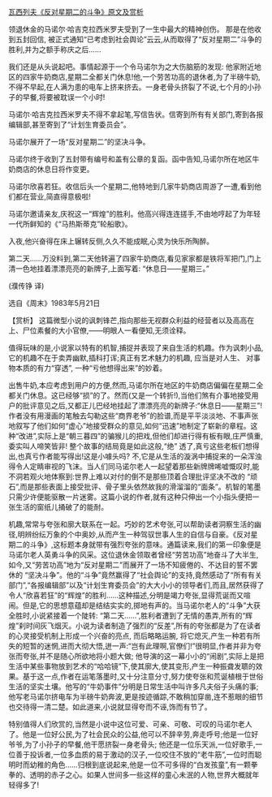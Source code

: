 [瓦西列夫《反对星期二的斗争》原文及赏析](https://www.vrrw.net/wx/15575.html)

领退休金的马诺尔·哈吉克拉西米罗夫受到了一生中最大的精神创伤。 那是在他收到五封回信, 被正式通知“已考虑到社会舆论”云云,从而取得了“反对星期二”斗争的胜利,并为之额手称庆之后……

我们还是从头说起吧。事情起源于一个令马诺尔为之大伤脑筋的发现: 他家附近地区的四家牛奶商店,星期二全都关门休息!他,一个劳苦功高的退休者,为了半磅牛奶,不得不早起,在人满为患的电车上挤来挤去。一身老骨头挤裂了不说,七个月的小孙子的早餐,将要被耽误一个小时!

马诺尔·哈吉克拉西米罗夫不得不拿起笔,写信告状。信寄到所有有关部门,寄到各报编辑部,甚至寄到了“计划生育委员会”。

马诺尔展开了一场“反对星期二”的坚决斗争。

马诺尔终于收到了五封带有编号和盖有公章的复函。函中告知,马诺尔所在地区牛奶商店的休息日将作变更。

马诺尔欣喜若狂。收信后头一个星期二,他特地到几家牛奶商店周游了一遭,看到他们都在营业,简直得意极啦!

马诺尔邀请亲友,庆祝这一“辉煌”的胜利。他高兴得连连搓手,不由地哼起了为年轻一代所鲜知的《“马热斯蒂克”轮船歌》。

入夜,他兴奋得在床上辗转反侧,久久不能成眠,心灵为快乐所陶醉。

第二天……万没料到,第二天他转遍了四家牛奶商店,看见家家都是铁将军把门,门上清一色地挂着漂漂亮亮的新牌子,上面写着: “休息日——星期三。”

(濮传铮 译)

选自《周末》1983年5月21日



【赏析】 这篇微型小说的讽刺锋芒,指向那些无视群众利益的经营者以及高高在上、尸位素餐的大小官僚,——明眼人一看便知,无须诠释。

值得玩味的是,小说家以特有的机智,捕捉并表现了来自生活的机趣。作为讽刺小品,它的机趣不在于卖弄幽默,插科打诨;真正有艺术魅力的机趣, 应当是对人生、 对事物本质的有力“穿透”, 一种“亏他想得出来”的妙着。

出售牛奶,本应考虑到用户的方便,然而,马诺尔所在地区的牛奶商店偏偏在星期二全都关门休息。这已经够“损”的了。然而(又是一个转折!),当他们煞有介事地接受用户的批评意见之后,又都正儿巴经地挂起了漂漂亮亮的新牌子:“休息日——星期三”! 作者没有用漫画的笔触去勾勒这些“商界老爷”的脸谱,而是平平淡淡地、不事声张地叙写了他们如何“虚心”地接受群众的意见,如何“迅速”地制定了崭新的章程。这种“改进”,实际上是“朝三暮四”的骗猴儿的把戏,但他们却进行得有板有眼,庄严慎重,委实叫人啼笑皆非! 整个故事的结局竟是如此这般,“绝” 透了,真亏这些老板们想得出,也真亏作者能写得出!这是小噱头吗? 不,它是从生活的漩涡中捕捉来的一朵浑浊得令人定睛审视的飞沫。当人们同马诺尔老人一起望着那些新牌牌唏嘘慨叹时,能不洞若观火地体察到:世界上难以对付的倒不是那些顶着合理批评坚决不改的 “顽石”,而是那些表面上接受批评、骨子里头依然故我的滑溜溜的“面条”。机智的笔墨只需少许便能驱散一片迷雾。这篇小说的作者,就有这种只伸出一个小指头便把一张生活的窗纸儿捅破了的能耐。

机趣,常常与夸张和廓大联系在一起。巧妙的艺术夸张,可以帮助读者洞察生活的幽径,明辨纷纭万象的个中奥妙,从而产生一种驾驭世事人生的自信与自豪。《反对星期二的斗争》,这标题本身就带有强烈夸张的意味。通篇读来,我们的第一印象便是马诺尔老人英勇斗争的风采。这位退休金领取者曾经“劳苦功高”地奋斗了大半生,如今,又“劳苦功高”地为“反对星期二”而展开了一场不知疲倦的、不达目的誓不罢休的 “坚决斗争”。他的“斗争”竟然赢得了“社会舆论”的支持,竟然感动了“所有有关部门”,“各报编辑部”以及“计划生育委员会”的大大小小的领导者们,而且,居然获得了令人“欣喜若狂”的“辉煌”的胜利……这种描述,分明是竭力夸张,显得荒诞而又喧闹。但是,它的思想意蕴却是结结实实的,掷地有声的。当马诺尔老人的“斗争”大获全胜时,小说紧接着一个陡转: “第二天……”,胜利者遭到了无情的愚弄,所有的“辉煌”刹时间灰飞烟灭。小说为读者制造了强烈的“反差”,所有的夸张都是为了在读者的心灵接受机制上形成一个兴奋的亮点, 而后略略运腕, 将它熄灭,产生一种若有所失的短暂的迷惘,进而大彻大悟,迸一声:“岂有此理啊,官僚们!”很明显,作者并非为夸张而夸张,并不是随心所欲地将小题大做; 他导演的这一幕小小的“闹剧”,实际上是把生活中某些事物放到艺术的“哈哈镜”下,使其廓大,使其变形,产生一种振聋发聩的效果。基于这一点,作者在运笔落墨时,又十分注意分寸,努力使夸张和荒诞植根于世俗生活的坚实土壤。他写的“牛奶事件”分明是日常生活中叫许多凡夫俗子头痛的事;他写老马诺尔挤电车为半磅牛奶奔波,更是按迹循踪,不敢稍加穿凿,连不惹眼的细节也交待得一清二楚。如此道来,小说就显得夸而不诬,饰而有节了。

特别值得人们欣赏的,当然是小说中这位可爱、可亲、可敬、可叹的马诺尔老人了。他是一位好公民,为了社会民众的公益,他可以不辞辛劳,奔走呼号;他是一位好爷爷,为了小孙子的早餐,他干愿挤裂一身老骨头; 他还是一位乐天派,一位好歌手,一位善于投诉者,一位多血质的易于激动的汉子,一位咬住不放的“老牛筋”,一位时而聪明时而幼稚的角色……归根到底说起来,他是一位不可多得的“白发孩童”,有一颗拳拳的、透明的赤子之心。如果人世间多一些这样的童心未泯的人物,世界大概就年轻得多了!

